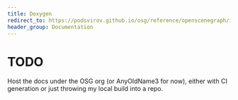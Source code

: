 ```yaml
---
title: Doxygen
redirect_to: https://podsvirov.github.io/osg/reference/openscenegraph/index.html
header_group: Documentation
---
```


# TODO

Host the docs under the OSG org (or AnyOldName3 for now), either with CI generation or just throwing my local build into a repo.
